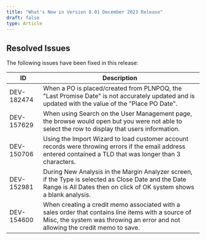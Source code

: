 ```yaml
---
title: "What's New in Version 8.01 December 2023 Release"
draft: false
type: Article
---
```


## Resolved Issues

The following issues have been fixed in this release:

| ID         | Description                                                                                                                                                                          |
|------------|--------------------------------------------------------------------------------------------------------------------------------------------------------------------------------------|
| DEV-182474 | When a PO is placed/created from PLNPOQ, the "Last Promise Date" is not accurately updated and is updated with the value of the "Place PO Date".                                     |
| DEV-157629 | When using Search on the User Management page, the browse would open but you were not able to select the row to display that users information.                                      |
| DEV-150706 | Using the Import Wizard to load customer account records were throwing errors if the email address entered contained a TLD that was longer than 3 characters.                        |
| DEV-152981 | During New Analysis in the Margin Analyzer screen, if the Type is selected as Close Date and the Date Range is All Dates then on click of OK system shows a blank analysis.          |
| DEV-154600 | When creating a credit memo associated with a sales order that contains line items with a source of Misc, the system was throwing an error and not allowing the credit memo to save. |